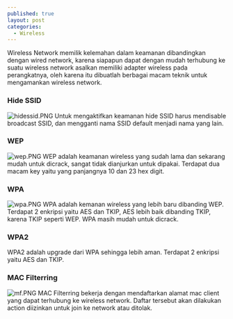 ```yaml
---
published: true
layout: post
categories:
  - Wireless
---
```

Wireless Network memilik kelemahan dalam keamanan dibandingkan dengan wired network, karena siapapun dapat dengan mudah terhubung ke suatu wireless network asalkan memiliki adapter wireless pada perangkatnya, oleh karena itu dibuatlah berbagai macam teknik untuk mengamankan wireless network.

### Hide SSID
![hidessid.PNG]({{site.baseurl}}/images/hidessid.PNG)
Untuk mengaktifkan keamanan hide SSID harus mendisable broadcast SSID, dan mengganti nama SSID default menjadi nama yang lain.

### WEP
![wep.PNG]({{site.baseurl}}/images/wep.PNG)
WEP adalah keamanan wireless yang sudah lama dan sekarang mudah untuk dicrack, sangat tidak dianjurkan untuk dipakai. Terdapat dua macam key yaitu yang panjangnya 10 dan 23 hex digit.

### WPA
![wpa.PNG]({{site.baseurl}}/images/wpa.PNG)
WPA adalah kemanan wireless yang lebih baru dibanding WEP. Terdapat 2 enkripsi yaitu AES dan TKIP, AES lebih baik dibanding TKIP, karena TKIP seperti WEP. WPA masih mudah untuk dicrack.

### WPA2
WPA2 adalah upgrade dari WPA sehingga lebih aman. Terdapat 2 enkripsi yaitu AES dan TKIP.

### MAC Filterring
![mf.PNG]({{site.baseurl}}/images/mf.PNG)
MAC Filterring bekerja dengan mendaftarkan alamat mac client yang dapat terhubung ke wireless network. Daftar tersebut akan dilakukan action diizinkan untuk join ke network atau ditolak.
